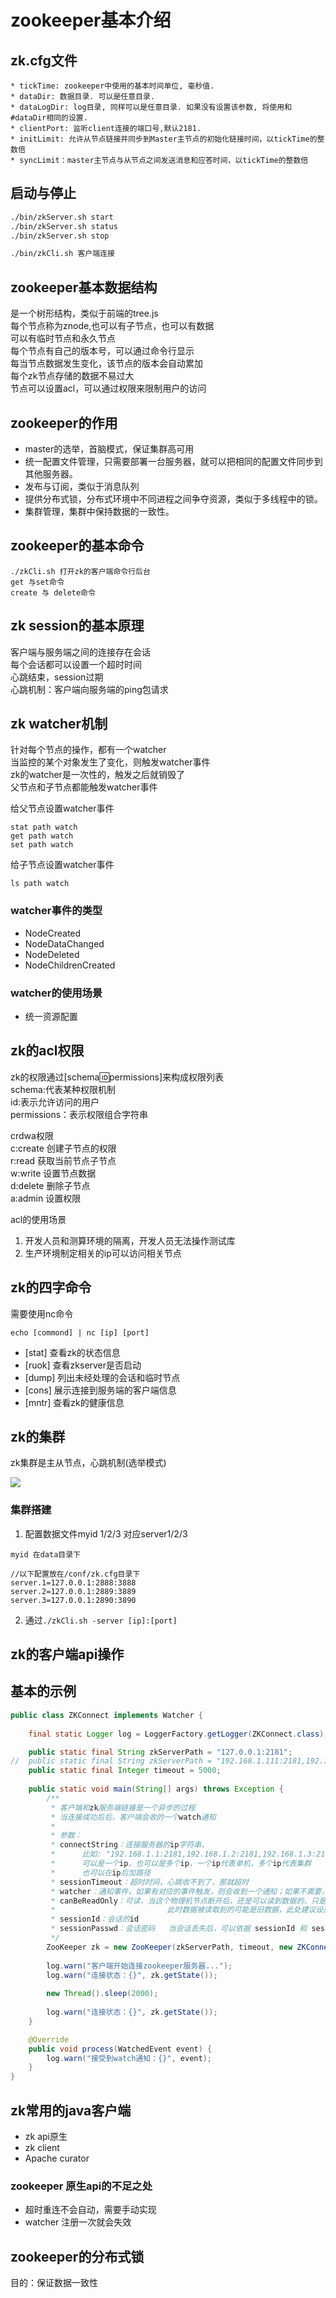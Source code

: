 # zookeeper基本介绍

## zk.cfg文件

```
* tickTime: zookeeper中使用的基本时间单位, 毫秒值.
* dataDir: 数据目录. 可以是任意目录.
* dataLogDir: log目录, 同样可以是任意目录. 如果没有设置该参数, 将使用和#dataDir相同的设置.
* clientPort: 监听client连接的端口号,默认2181.
* initLimit: 允许从节点链接并同步到Master主节点的初始化链接时间，以tickTime的整数倍
* syncLimit：master主节点与从节点之间发送消息和应答时间，以tickTime的整数倍
```

## 启动与停止

```bash
./bin/zkServer.sh start
./bin/zkServer.sh status
./bin/zkServer.sh stop

./bin/zkCli.sh 客户端连接
```

## zookeeper基本数据结构

是一个树形结构，类似于前端的tree.js  
每个节点称为znode,也可以有子节点，也可以有数据  
可以有临时节点和永久节点  
每个节点有自己的版本号，可以通过命令行显示  
每当节点数据发生变化，该节点的版本会自动累加  
每个zk节点存储的数据不易过大  
节点可以设置acl，可以通过权限来限制用户的访问

## zookeeper的作用

* master的选举，首脑模式，保证集群高可用
* 统一配置文件管理，只需要部署一台服务器，就可以把相同的配置文件同步到其他服务器。
* 发布与订阅，类似于消息队列
* 提供分布式锁，分布式环境中不同进程之间争夺资源，类似于多线程中的锁。
* 集群管理，集群中保持数据的一致性。

## zookeeper的基本命令

```
./zkCli.sh 打开zk的客户端命令行后台
get 与set命令
create 与 delete命令
```

## zk session的基本原理

客户端与服务端之间的连接存在会话  
每个会话都可以设置一个超时时间  
心跳结束，session过期  
心跳机制：客户端向服务端的ping包请求

## zk watcher机制

针对每个节点的操作，都有一个watcher  
当监控的某个对象发生了变化，则触发watcher事件  
zk的watcher是一次性的，触发之后就销毁了  
父节点和子节点都能触发watcher事件

给父节点设置watcher事件

```
stat path watch
get path watch
set path watch
```

给子节点设置watcher事件

```
ls path watch
```

### watcher事件的类型

* NodeCreated
* NodeDataChanged
* NodeDeleted
* NodeChildrenCreated

### watcher的使用场景

* 统一资源配置

## zk的acl权限

zk的权限通过\[schema:id:permissions\]来构成权限列表  
schema:代表某种权限机制  
id:表示允许访问的用户  
permissions：表示权限组合字符串

crdwa权限  
c:create 创建子节点的权限  
r:read 获取当前节点子节点  
w:write 设置节点数据  
d:delete 删除子节点  
a:admin 设置权限

acl的使用场景  
1. 开发人员和测算环境的隔离，开发人员无法操作测试库  
2. 生产环境制定相关的ip可以访问相关节点

## zk的四字命令

需要使用nc命令

```
echo [commond] | nc [ip] [port]
```

* \[stat\] 查看zk的状态信息
* \[ruok\] 查看zkserver是否启动
* \[dump\] 列出未经处理的会话和临时节点
* \[cons\] 展示连接到服务端的客户端信息
* \[mntr\] 查看zk的健康信息

## zk的集群

zk集群是主从节点，心跳机制\(选举模式\)

![](/assets/framework/zk1/import.png)

### 集群搭建

1. 配置数据文件myid 1/2/3 对应server1/2/3
```
myid 在data目录下

//以下配置放在/conf/zk.cfg目录下
server.1=127.0.0.1:2888:3888
server.2=127.0.0.1:2889:3889
server.3=127.0.0.1:2890:3890
```

2. 通过```./zkCli.sh -server [ip]:[port]```


## zk的客户端api操作

## 基本的示例

``` java
public class ZKConnect implements Watcher {
		
	final static Logger log = LoggerFactory.getLogger(ZKConnect.class);

	public static final String zkServerPath = "127.0.0.1:2181";
//	public static final String zkServerPath = "192.168.1.111:2181,192.168.1.111:2182,192.168.1.111:2183";
	public static final Integer timeout = 5000;
	
	public static void main(String[] args) throws Exception {
		/**
		 * 客户端和zk服务端链接是一个异步的过程
		 * 当连接成功后后，客户端会收的一个watch通知
		 * 
		 * 参数：
		 * connectString：连接服务器的ip字符串，
		 * 		比如: "192.168.1.1:2181,192.168.1.2:2181,192.168.1.3:2181"
		 * 		可以是一个ip，也可以是多个ip，一个ip代表单机，多个ip代表集群
		 * 		也可以在ip后加路径
		 * sessionTimeout：超时时间，心跳收不到了，那就超时
		 * watcher：通知事件，如果有对应的事件触发，则会收到一个通知；如果不需要，那就设置为null
		 * canBeReadOnly：可读，当这个物理机节点断开后，还是可以读到数据的，只是不能写，
		 * 					       此时数据被读取到的可能是旧数据，此处建议设置为false，不推荐使用
		 * sessionId：会话的id
		 * sessionPasswd：会话密码	当会话丢失后，可以依据 sessionId 和 sessionPasswd 重新获取会话
		 */
		ZooKeeper zk = new ZooKeeper(zkServerPath, timeout, new ZKConnect());
		
		log.warn("客户端开始连接zookeeper服务器...");
		log.warn("连接状态：{}", zk.getState());
		
		new Thread().sleep(2000);
		
		log.warn("连接状态：{}", zk.getState());
	}

	@Override
	public void process(WatchedEvent event) {
		log.warn("接受到watch通知：{}", event);
	}
}
```

## zk常用的java客户端
* zk api原生
* zk client
* Apache curator

### zookeeper 原生api的不足之处
* 超时重连不会自动，需要手动实现
* watcher 注册一次就会失效


## zookeeper的分布式锁
目的：保证数据一致性
